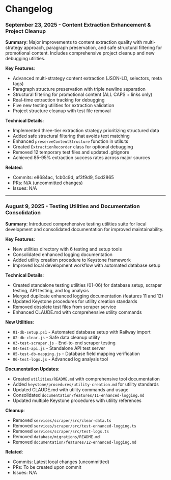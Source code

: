 # Changelog

### September 23, 2025 - Content Extraction Enhancement & Project Cleanup
**Summary**: Major improvements to content extraction quality with multi-strategy approach, paragraph preservation, and safe structural filtering for promotional content. Includes comprehensive project cleanup and new debugging utilities.

**Key Features**:
- Advanced multi-strategy content extraction (JSON-LD, selectors, meta tags)
- Paragraph structure preservation with triple newline separation
- Structural filtering for promotional content (ALL CAPS + links only)
- Real-time extraction tracking for debugging
- Five new testing utilities for extraction validation
- Project structure cleanup with test file removal

**Technical Details**:
- Implemented three-tier extraction strategy prioritizing structured data
- Added safe structural filtering that avoids text matching
- Enhanced `preserveContentStructure` function in utils.ts
- Created `ExtractionRecorder` class for optional debugging
- Removed 12 temporary test files and updated .gitignore
- Achieved 85-95% extraction success rates across major sources

**Related**:
- Commits: e8684ac, 1cb0c9d, af3f9d9, 5cd2865
- PRs: N/A (uncommitted changes)
- Issues: N/A

---

### August 9, 2025 - Testing Utilities and Documentation Consolidation
**Summary**: Introduced comprehensive testing utilities suite for local development and consolidated documentation for improved maintainability.

**Key Features**:
- New utilities directory with 6 testing and setup tools
- Consolidated enhanced logging documentation
- Added utility creation procedure to Keystone framework
- Improved local development workflow with automated database setup

**Technical Details**:
- Created standalone testing utilities (01-06) for database setup, scraper testing, API testing, and log analysis
- Merged duplicate enhanced logging documentation (features 11 and 12)
- Updated Keystone procedures for utility creation standards
- Removed obsolete test files from scraper service
- Enhanced CLAUDE.md with comprehensive utility commands

**New Utilities**:
- `01-db-setup.ps1` - Automated database setup with Railway import
- `02-db-clear.js` - Safe data cleanup utility
- `03-test-scraper.js` - End-to-end scraper testing
- `04-test-api.js` - Standalone API test server
- `05-test-db-mapping.js` - Database field mapping verification
- `06-test-logs.js` - Advanced log analysis tool

**Documentation Updates**:
- Created `utilities/README.md` with comprehensive tool documentation
- Added `keystone/procedures/utility-creation.md` for utility standards
- Updated CLAUDE.md with utility commands and usage
- Consolidated `documentation/features/11-enhanced-logging.md`
- Updated multiple Keystone procedures with utility references

**Cleanup**:
- Removed `services/scraper/src/clear-data.ts`
- Removed `services/scraper/src/test-enhanced-logging.ts`
- Removed `services/scraper/src/test-logs.ts`
- Removed `database/migrations/README.md`
- Removed `documentation/features/12-enhanced-logging.md`

**Related**:
- Commits: Latest local changes (uncommitted)
- PRs: To be created upon commit
- Issues: N/A